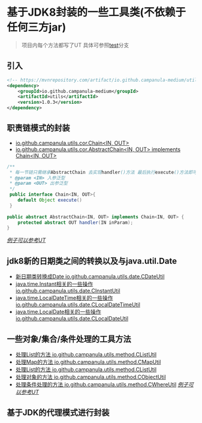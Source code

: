 # 基于JDK8封装的一些工具类(不依赖于任何三方jar)

> 项目内每个方法都写了UT 具体可参照[test](https://github.com/li-ze-lin/campanula-utils/tree/test)分支 

## 引入
```xml
<!-- https://mvnrepository.com/artifact/io.github.campanula-medium/utils -->
<dependency>
    <groupId>io.github.campanula-medium</groupId>
    <artifactId>utils</artifactId>
    <version>1.0.3</version>
</dependency>

```

## 职责链模式的封装
- [io.github.campanula.utils.cor.Chain<IN, OUT>](https://github.com/li-ze-lin/campanula-utils/blob/dev/src/main/java/io/github/campanula/utils/cor/Chain.java)
- [io.github.campanula.utils.cor.AbstractChain<IN, OUT> implements Chain<IN, OUT>](https://github.com/li-ze-lin/campanula-utils/blob/dev/src/main/java/io/github/campanula/utils/cor/AbstractChain.java)

```java
/**
 * 每一节链只需继承AbstractChain 去实现handler()方法 最后执行execute()方法即可
 * @param <IN> 入参泛型
 * @param <OUT> 出参泛型
 */
 public interface Chain<IN, OUT>{
 	default Object execute()
 }
 
public abstract AbstractChain<IN, OUT> implements Chain<IN, OUT> {
	protected abstract OUT handler(IN inParam);
}
```
*[例子可以参考UT](https://github.com/li-ze-lin/campanula-utils/blob/test/src/test/java/io/github/campanula/utils/cor/ChainTest.java)*

## jdk8新的日期类之间的转换以及与java.util.Date
- [新日期类转换成Date io.github.campanula.utils.date.CDateUtil](https://github.com/li-ze-lin/campanula-utils/blob/master/src/main/java/io/github/campanula/utils/date/CDateUtil.java)
- [java.time.Instant相关的一些操作 io.github.campanula.utils.date.CInstantUtil](https://github.com/li-ze-lin/campanula-utils/blob/master/src/main/java/io/github/campanula/utils/date/CInstantUtil.java)
- [java.time.LocalDateTime相关的一些操作 io.github.campanula.utils.date.CLocalDateTimeUtil](https://github.com/li-ze-lin/campanula-utils/blob/master/src/main/java/io/github/campanula/utils/date/CLocalDateTimeUtil.java)
- [java.time.LocalDate相关的一些操作 io.github.campanula.utils.date.CLocalDateUtil](https://github.com/li-ze-lin/campanula-utils/blob/master/src/main/java/io/github/campanula/utils/date/CLocalDateUtil.java)

## 一些对象/集合/条件处理的工具方法
- [处理List的方法 io.github.campanula.utils.method.CListUtil](https://github.com/li-ze-lin/campanula-utils/blob/master/src/main/java/io/github/campanula/utils/method/CListUtil.java)
- [处理Map的方法 io.github.campanula.utils.method.CMapUtil](https://github.com/li-ze-lin/campanula-utils/blob/master/src/main/java/io/github/campanula/utils/method/CMapUtil.java)
- [处理List的方法 io.github.campanula.utils.method.CListUtil](https://github.com/li-ze-lin/campanula-utils/blob/master/src/main/java/io/github/campanula/utils/method/CListUtil.java)
- [处理对象的方法 io.github.campanula.utils.method.CObjectUtil](https://github.com/li-ze-lin/campanula-utils/blob/master/src/main/java/io/github/campanula/utils/method/CObjectUtil.java)
- [处理条件处理的方法 io.github.campanula.utils.method.CWhereUtil](https://github.com/li-ze-lin/campanula-utils/blob/master/src/main/java/io/github/campanula/utils/method/CWhereUtil.java)
*[例子可以参考UT](https://github.com/li-ze-lin/campanula-utils/tree/test/src/test/java/io/github/campanula/utils/method)*

## 基于JDK的代理模式进行封装






























